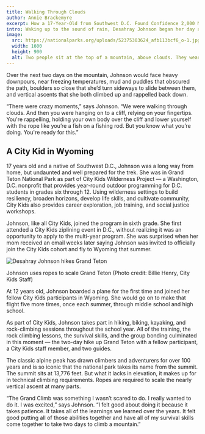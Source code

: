 ```yaml
---
title: Walking Through Clouds
author: Annie Brackemyre
excerpt: How a 17-Year-Old from Southwest D.C. Found Confidence 2,000 Miles from Home and 13,000 Feet in the Air
intro: Waking up to the sound of rain, Desahray Johnson began her day at Broken Arrow Ranch in Jackson Hole, Wyoming. It was August 7, 2022 and time for Johnson to begin her two-day climb up Grand Teton, a gruelling ascent 2.5 miles above sea level to the tallest peak in the Teton range.
image:
  src: https://nationalparks.org/uploads/52375303624_afb113bcf6_o-1.jpg
  width: 1600
  height: 900
  alt: Two people sit at the top of a mountain, above clouds. They wear orange helmets and one curls a bicep
---
```


Over the next two days on the mountain, Johnson would face heavy downpours, near freezing temperatures, mud and puddles that obscured the path, boulders so close that she’d turn sideways to slide between them, and vertical ascents that she both climbed up and rappelled back down.

“There were crazy moments,” says Johnson. “We were walking through clouds. And then you were hanging on to a cliff, relying on your fingertips. You're rappelling, holding your own body over the cliff and lower yourself with the rope like you’re a fish on a fishing rod. But you know what you’re doing. You're ready for this.”

## A City Kid in Wyoming

17 years old and a native of Southwest D.C., Johnson was a long way from home, but undaunted and well prepared for the trek. She was in Grand Teton National Park as part of City Kids Wilderness Project — a Washington, D.C. nonprofit that provides year-round outdoor programming for D.C. students in grades six through 12. Using wilderness settings to build resiliency, broaden horizons, develop life skills, and cultivate community, City Kids also provides career exploration, job training, and social justice workshops.

Johnson, like all City Kids, joined the program in sixth grade. She first attended a City Kids ziplining event in D.C., without realizing it was an opportunity to apply to the multi-year program. She was surprised when her mom received an email weeks later saying Johnson was invited to officially join the City Kids cohort and fly to Wyoming that summer.

![Desahray Johnson hikes Grand Teton](https://www.nationalparks.org/uploads/52374990786_caf28d55c6_o.jpg)

Johnson uses ropes to scale Grand Teton (Photo credit: Billie Henry, City Kids Staff)

At 12 years old, Johnson boarded a plane for the first time and joined her fellow City Kids participants in Wyoming. She would go on to make that flight five more times, once each summer, through middle school and high school.

As part of City Kids, Johnson takes part in hiking, biking, kayaking, and rock-climbing sessions throughout the school year. All of the training, the rock climbing lessons, the survival skills, and the group bonding culminated in this moment — the two-day hike up Grand Teton with a fellow participant, a City Kids staff member, and two guides.

The classic alpine peak has drawn climbers and adventurers for over 100 years and is so iconic that the national park takes its name from the summit. The summit sits at 13,776 feet. But what it lacks in elevation, it makes up for in technical climbing requirements. Ropes are required to scale the nearly vertical ascent at many parts.

“The Grand Climb was something I wasn’t scared to do. I really wanted to do it. I was excited,” says Johnson. “I felt good about doing it because it takes patience. It takes all of the learnings we learned over the years. It felt good putting all of those abilities together and have all of my survival skills come together to take two days to climb a mountain.”
